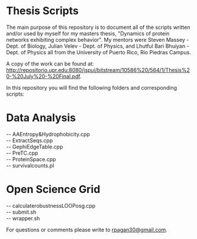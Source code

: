 # Thesis Scripts  

The main purpose of this repository is to document all of the scripts written and/or used by myself for my masters thesis, "Dynamics of protein networks exhibiting complex behavior". My mentors were Steven Massey - Dept. of Biology, Julian Velev - Dept. of Physics, and Lhutful Bari Bhuiyan - Dept. of Physics all from the University of Puerto Rico, Rio Piedras Campus.  

A copy of the work can be found at: http://repositorio.upr.edu:8080/jspui/bitstream/10586%20/564/1/Thesis%20-%20July%20-%20Final.pdf.  

In this repository you will find the following folders and corresponding scripts:  

# Data Analysis  
 -- AAEntropy&Hydrophobicity.cpp  
 -- ExtractSeqs.cpp  
 -- GephiEdgeTable.cpp  
 -- PreTC.cpp  
 -- ProteinSpace.cpp  
 -- survivalcounts.pl  

# Open Science Grid  
 -- calculaterobustnessLOOPosg.cpp  
 -- submit.sh  
 -- wrapper.sh  
 
 For questions or comments please write to rpagan30@gmail.com.
